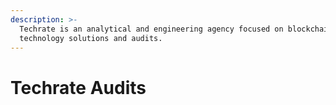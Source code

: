 ```yaml
---
description: >-
  Techrate is an analytical and engineering agency focused on blockchain
  technology solutions and audits.
---
```


# Techrate Audits

